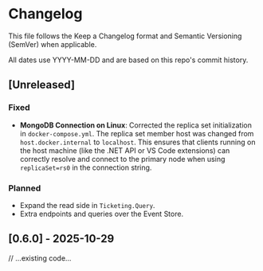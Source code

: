 # Changelog

This file follows the Keep a Changelog format and Semantic Versioning (SemVer) when applicable.

All dates use YYYY-MM-DD and are based on this repo's commit history.

## [Unreleased]
### Fixed
- **MongoDB Connection on Linux**: Corrected the replica set initialization in `docker-compose.yml`. The replica set member host was changed from `host.docker.internal` to `localhost`. This ensures that clients running on the host machine (like the .NET API or VS Code extensions) can correctly resolve and connect to the primary node when using `replicaSet=rs0` in the connection string.

### Planned
- Expand the read side in `Ticketing.Query`.
- Extra endpoints and queries over the Event Store.

## [0.6.0] - 2025-10-29
// ...existing code...